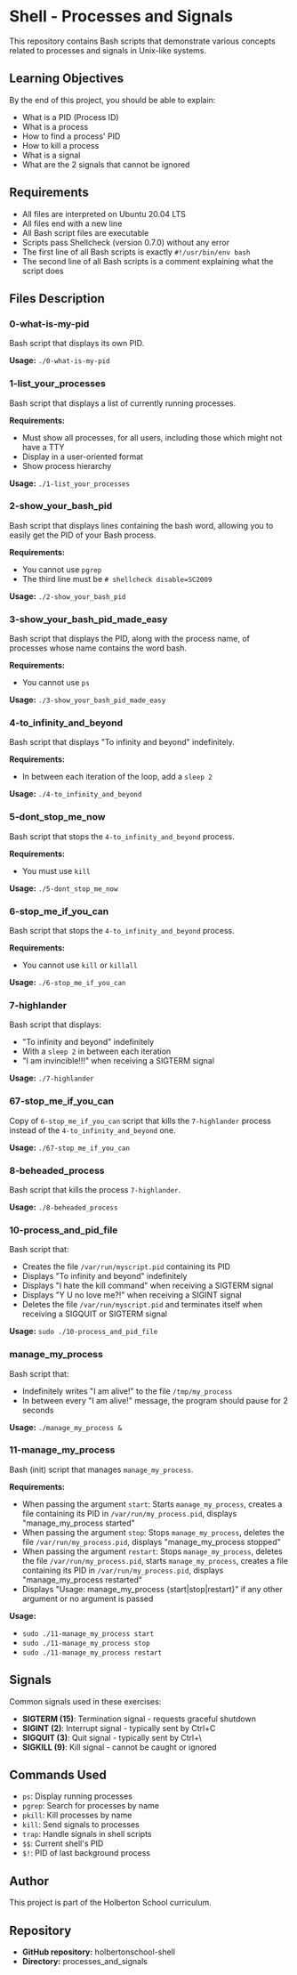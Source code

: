 # Shell - Processes and Signals

This repository contains Bash scripts that demonstrate various concepts related to processes and signals in Unix-like systems.

## Learning Objectives

By the end of this project, you should be able to explain:

- What is a PID (Process ID)
- What is a process
- How to find a process' PID
- How to kill a process
- What is a signal
- What are the 2 signals that cannot be ignored

## Requirements

- All files are interpreted on Ubuntu 20.04 LTS
- All files end with a new line
- All Bash script files are executable
- Scripts pass Shellcheck (version 0.7.0) without any error
- The first line of all Bash scripts is exactly `#!/usr/bin/env bash`
- The second line of all Bash scripts is a comment explaining what the script does

## Files Description

### 0-what-is-my-pid
Bash script that displays its own PID.

**Usage:** `./0-what-is-my-pid`

### 1-list_your_processes
Bash script that displays a list of currently running processes.

**Requirements:**
- Must show all processes, for all users, including those which might not have a TTY
- Display in a user-oriented format
- Show process hierarchy

**Usage:** `./1-list_your_processes`

### 2-show_your_bash_pid
Bash script that displays lines containing the bash word, allowing you to easily get the PID of your Bash process.

**Requirements:**
- You cannot use `pgrep`
- The third line must be `# shellcheck disable=SC2009`

**Usage:** `./2-show_your_bash_pid`

### 3-show_your_bash_pid_made_easy
Bash script that displays the PID, along with the process name, of processes whose name contains the word bash.

**Requirements:**
- You cannot use `ps`

**Usage:** `./3-show_your_bash_pid_made_easy`

### 4-to_infinity_and_beyond
Bash script that displays "To infinity and beyond" indefinitely.

**Requirements:**
- In between each iteration of the loop, add a `sleep 2`

**Usage:** `./4-to_infinity_and_beyond`

### 5-dont_stop_me_now
Bash script that stops the `4-to_infinity_and_beyond` process.

**Requirements:**
- You must use `kill`

**Usage:** `./5-dont_stop_me_now`

### 6-stop_me_if_you_can
Bash script that stops the `4-to_infinity_and_beyond` process.

**Requirements:**
- You cannot use `kill` or `killall`

**Usage:** `./6-stop_me_if_you_can`

### 7-highlander
Bash script that displays:
- "To infinity and beyond" indefinitely
- With a `sleep 2` in between each iteration
- "I am invincible!!!" when receiving a SIGTERM signal

**Usage:** `./7-highlander`

### 67-stop_me_if_you_can
Copy of `6-stop_me_if_you_can` script that kills the `7-highlander` process instead of the `4-to_infinity_and_beyond` one.

**Usage:** `./67-stop_me_if_you_can`

### 8-beheaded_process
Bash script that kills the process `7-highlander`.

**Usage:** `./8-beheaded_process`

### 10-process_and_pid_file
Bash script that:
- Creates the file `/var/run/myscript.pid` containing its PID
- Displays "To infinity and beyond" indefinitely
- Displays "I hate the kill command" when receiving a SIGTERM signal
- Displays "Y U no love me?!" when receiving a SIGINT signal
- Deletes the file `/var/run/myscript.pid` and terminates itself when receiving a SIGQUIT or SIGTERM signal

**Usage:** `sudo ./10-process_and_pid_file`

### manage_my_process
Bash script that:
- Indefinitely writes "I am alive!" to the file `/tmp/my_process`
- In between every "I am alive!" message, the program should pause for 2 seconds

**Usage:** `./manage_my_process &`

### 11-manage_my_process
Bash (init) script that manages `manage_my_process`.

**Requirements:**
- When passing the argument `start`: Starts `manage_my_process`, creates a file containing its PID in `/var/run/my_process.pid`, displays "manage_my_process started"
- When passing the argument `stop`: Stops `manage_my_process`, deletes the file `/var/run/my_process.pid`, displays "manage_my_process stopped"
- When passing the argument `restart`: Stops `manage_my_process`, deletes the file `/var/run/my_process.pid`, starts `manage_my_process`, creates a file containing its PID in `/var/run/my_process.pid`, displays "manage_my_process restarted"
- Displays "Usage: manage_my_process {start|stop|restart}" if any other argument or no argument is passed

**Usage:** 
- `sudo ./11-manage_my_process start`
- `sudo ./11-manage_my_process stop`
- `sudo ./11-manage_my_process restart`

## Signals

Common signals used in these exercises:

- **SIGTERM (15)**: Termination signal - requests graceful shutdown
- **SIGINT (2)**: Interrupt signal - typically sent by Ctrl+C
- **SIGQUIT (3)**: Quit signal - typically sent by Ctrl+\
- **SIGKILL (9)**: Kill signal - cannot be caught or ignored

## Commands Used

- `ps`: Display running processes
- `pgrep`: Search for processes by name
- `pkill`: Kill processes by name
- `kill`: Send signals to processes
- `trap`: Handle signals in shell scripts
- `$$`: Current shell's PID
- `$!`: PID of last background process

## Author

This project is part of the Holberton School curriculum.

## Repository

- **GitHub repository:** holbertonschool-shell
- **Directory:** processes_and_signals
